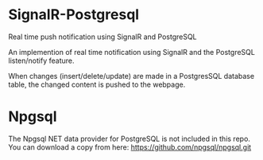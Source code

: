 # SignalR-Postgresql
Real time push notification using SignalR  and PostgreSQL

An implemention of real time notification using SignalR and the PostgreSQL listen/notify feature.

When changes (insert/delete/update) are made in a PostgresSQL database table, the changed content is pushed to the webpage.

# Npgsql
The Npgsql NET data provider for PostgreSQL is not included in this repo.
You can download a copy from here: https://github.com/npgsql/npgsql.git
